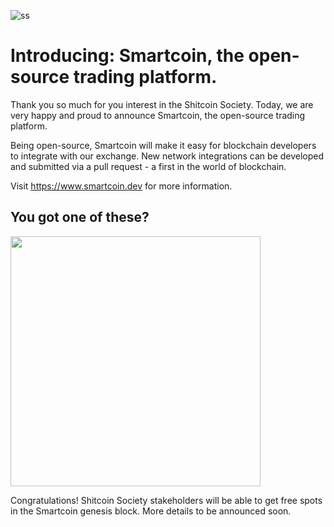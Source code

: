 ![ss](https://github.com/user-attachments/assets/f7c9919f-efd3-412f-a988-ed53d4e2b1b4)

# Introducing: Smartcoin, the open-source trading platform.

Thank you so much for you interest in the Shitcoin Society. Today, we are very happy and proud to announce Smartcoin, the open-source trading platform.

Being open-source, Smartcoin will make it easy for blockchain developers to integrate with our exchange. New network integrations can be developed and submitted via a pull request - a first in the world of blockchain.

Visit https://www.smartcoin.dev for more information.

## You got one of these?

<img src="https://github.com/user-attachments/assets/2d148a06-cecb-4bb8-9fcf-984036535ba1" width="400">

Congratulations! Shitcoin Society stakeholders will be able to get free spots in the Smartcoin genesis block. More details to be announced soon.
